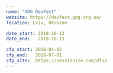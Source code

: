 ```yaml
---
name: "GDG DevFest"
website: https://devfest.gdg.org.ua/
location: Lviv, Ukraine

date_start: 2018-10-12
date_end:   2018-10-13

cfp_start: 2018-04-02
cfp_end:   2018-07-01
cfp_site:  https://sessionize.com/dfua
---
```

